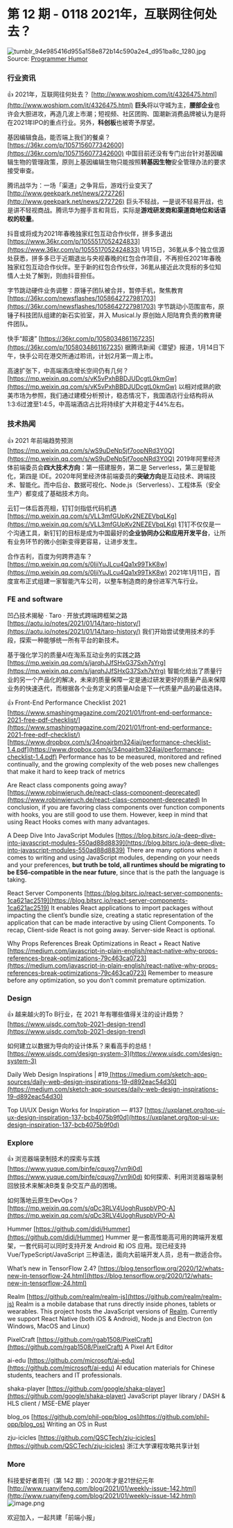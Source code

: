 # 第 12 期 - 0118 2021年，互联网往何处去？
![tumblr_94e985416d955a158e872b14c590a2e4_d951ba8c_1280.jpg](https://cdn.nlark.com/yuque/0/2021/jpeg/85771/1610891435292-f532385e-b5ec-42c0-b0b2-7b713965399f.jpeg#align=left&display=inline&height=440&margin=%5Bobject%20Object%5D&name=tumblr_94e985416d955a158e872b14c590a2e4_d951ba8c_1280.jpg&originHeight=880&originWidth=828&size=63848&status=done&style=none&width=414)
Source: [Programmer Humor](https://programmerhumour.tumblr.com/post/634644965411176448/pure-evil)
### 行业资讯
👍 2021年，互联网往何处去？
[http://www.woshipm.com/it/4326475.html](http://www.woshipm.com/it/4326475.html)
**巨头**将以守城为主，**腰部企业**也许会大胆进攻，再造几波上市潮；短视频、社区团购、国潮新消费品牌被认为是将在2021年IPO的重点行业。另外，**科创板**也被寄予厚望。

基因编辑食品，能否端上我们的餐桌？
[https://36kr.com/p/1057156077342600](https://36kr.com/p/1057156077342600)
中国目前还没有专门出台针对基因编辑生物的管理政策，原则上基因编辑生物只能按照**转基因生物**安全管理办法的要求接受审查。

腾讯战华为：一场「渠道」之争背后，游戏行业变天了
[http://www.geekpark.net/news/272726](http://www.geekpark.net/news/272726)
巨头不轻战，一是说不轻易开战，也是讲不轻视商战。腾讯华为握手言和背后，实际是**游戏研发商和渠道商地位和话语权的较量**。

抖音或将成为2021年春晚独家红包互动合作伙伴，拼多多退出
[https://www.36kr.com/p/1055517052424833](https://www.36kr.com/p/1055517052424833)
1月15日，36氪从多个独立信源处获悉，拼多多已于近期退出与央视春晚的红包合作项目，不再担任2021年春晚独家红包互动合作伙伴。至于新的红包合作伙伴，36氪从接近此次竞标的多位知情人士处了解到，则由抖音担任。

字节跳动硬件业务调整：原锤子团队被合并，暂停手机，聚焦教育
[https://36kr.com/newsflashes/1058642727981703](https://36kr.com/newsflashes/1058642727981703)
字节跳动小范围宣布，原锤子科技团队组建的新石实验室，并入 Musical.ly 原创始人阳陆育负责的教育硬件团队。

快手“超速”
[https://36kr.com/p/1058034861167235](https://36kr.com/p/1058034861167235)
据腾讯新闻《潜望》报道，1月14日下午，快手公司在港交所通过聆讯，计划2月第一周上市。

高速扩张下，中高端酒店增长空间仍有几何？
[https://mp.weixin.qq.com/s/vK5vPxhBBDJUDcgtL0kmGw](https://mp.weixin.qq.com/s/vK5vPxhBBDJUDcgtL0kmGw)
以相对成熟的欧美市场为参照，我们通过建模分析预计，稳态情况下，我国酒店行业结构将从1:3:6过渡至1:4:5，中高端酒店占比将持续扩大并稳定于44%左右。

### 技术热闻
👍 2021 年前端趋势预测
[https://mp.weixin.qq.com/s/wS9uDeNp5jf7oopNRd3Y0Q](https://mp.weixin.qq.com/s/wS9uDeNp5jf7oopNRd3Y0Q)
2019年阿里经济体前端委员会**四大技术方向**：第一搭建服务，第二是 Serverless，第三是智能化，第四是 IDE。2020年阿里经济体前端委员的**突破方向**是互动技术、跨端技术、智能化。而中后台、数据可视化、Node.js（Serverless）、工程体系（安全生产）都变成了基础技术方向。

云钉一体后首亮相，钉钉剑指低代码机遇
[https://mp.weixin.qq.com/s/VLL3mfGUpKv2NEZEVbqLKg](https://mp.weixin.qq.com/s/VLL3mfGUpKv2NEZEVbqLKg)
钉钉不仅仅是一个沟通工具，新钉钉的目标是成为中国最好的**企业协同办公和应用开发平台**，让所有业务环节的微小创新变得更容易，让进步发生。

合作吉利，百度为何跨界造车？
[https://mp.weixin.qq.com/s/0IjiYuJLcu4Qa1x99TkK8w](https://mp.weixin.qq.com/s/0IjiYuJLcu4Qa1x99TkK8w)
2021年1月11日，百度宣布正式组建一家智能汽车公司，以整车制造商的身份进军汽车行业。

### FE and software
凹凸技术揭秘 · Taro · 开放式跨端跨框架之路
[https://aotu.io/notes/2021/01/14/taro-history/](https://aotu.io/notes/2021/01/14/taro-history/)
我们开始尝试使用技术的手段，探索一种能够统一所有平台的新技术。

基于强化学习的质量AI在淘系互动业务的实践之路
[https://mp.weixin.qq.com/s/jarqhJJfSHxG37Sxh7sYrg](https://mp.weixin.qq.com/s/jarqhJJfSHxG37Sxh7sYrg)
智能化给出了质量行业的另一个产品化的解决，未来的质量保障一定是通过研发更好的质量产品来保障业务的快速迭代，而根据各个业务定义的质量AI会是下一代质量产品的最佳选择。

👍 Front-End Performance Checklist 2021
[https://www.smashingmagazine.com/2021/01/front-end-performance-2021-free-pdf-checklist/](https://www.smashingmagazine.com/2021/01/front-end-performance-2021-free-pdf-checklist/)
[https://www.dropbox.com/s/34noajrbm324iai/performance-checklist-1.4.pdf](https://www.dropbox.com/s/34noajrbm324iai/performance-checklist-1.4.pdf)
Performance has to be measured, monitored and refined continually, and the growing complexity of the web poses new challenges that make it hard to keep track of metrics

Are React class components going away?
[https://www.robinwieruch.de/react-class-component-deprecated](https://www.robinwieruch.de/react-class-component-deprecated)
In conclusion, if you are favoring class components over function components with hooks, you are still good to use them. However, keep in mind that using React Hooks comes with many advantages.

A Deep Dive Into JavaScript Modules
[https://blog.bitsrc.io/a-deep-dive-into-javascript-modules-550ad88d8839](https://blog.bitsrc.io/a-deep-dive-into-javascript-modules-550ad88d8839)
There are many options when it comes to writing and using JavaScript modules, depending on your needs and your preferences, **but truth be told, all runtimes should be migrating to be ES6-compatible in the near future**, since that is the path the language is taking.

React Server Components
[https://blog.bitsrc.io/react-server-components-1ca621ac2519](https://blog.bitsrc.io/react-server-components-1ca621ac2519)
It enables React applications to import packages without impacting the client’s bundle size, creating a static representation of the application that can be made interactive by using Client Components. To recap, Client-side React is not going away. Server-side React is optional.

Why Props References Break Optimizations in React + React Native
[https://medium.com/javascript-in-plain-english/react-native-why-props-references-break-optimizations-79c463ca0723](https://medium.com/javascript-in-plain-english/react-native-why-props-references-break-optimizations-79c463ca0723)
Remember to measure before any optimization, so you don’t commit premature optimization.

### Design
👍 越来越火的To B行业，在 2021 年有哪些值得关注的设计趋势？
[https://www.uisdc.com/tob-2021-design-trend](https://www.uisdc.com/tob-2021-design-trend)

如何建立以数据为导向的设计体系？来看高手的总结！
[https://www.uisdc.com/design-system-3](https://www.uisdc.com/design-system-3)

Daily Web Design Inspirations | #19[
](https://robin-slt.medium.com/?source=post_page-----d892eac54d30--------------------------------)
[https://medium.com/sketch-app-sources/daily-web-design-inspirations-19-d892eac54d30](https://medium.com/sketch-app-sources/daily-web-design-inspirations-19-d892eac54d30)

Top UI/UX Design Works for Inspiration — #137
[https://uxplanet.org/top-ui-ux-design-inspiration-137-bcb4075b9f0d](https://uxplanet.org/top-ui-ux-design-inspiration-137-bcb4075b9f0d)

### Explore
👍 浏览器端录制技术的探索与实践
[https://www.yuque.com/binfe/cquxg7/vn9i0d](https://www.yuque.com/binfe/cquxg7/vn9i0d)
如何探索、利用浏览器端录制回放技术来解决B类复杂交互产品的困境。

如何落地云原生DevOps？
[https://mp.weixin.qq.com/s/qDc3RLV4UoghRuspbVPO-A](https://mp.weixin.qq.com/s/qDc3RLV4UoghRuspbVPO-A)

Hummer
[https://github.com/didi/Hummer](https://github.com/didi/Hummer)
Hummer 是一套高性能高可用的跨端开发框架，一套代码可以同时支持开发 Android 和 iOS 应用。现已经支持 Vue/TypeScript/JavaScript 三种语法，面向大前端开发人员，总有一款适合你。

What’s new in TensorFlow 2.4?
[https://blog.tensorflow.org/2020/12/whats-new-in-tensorflow-24.html](https://blog.tensorflow.org/2020/12/whats-new-in-tensorflow-24.html)

Realm
[https://github.com/realm/realm-js](https://github.com/realm/realm-js)
Realm is a mobile database that runs directly inside phones, tablets or wearables. This project hosts the JavaScript versions of [Realm](https://realm.io/). Currently we support React Native (both iOS & Android), Node.js and Electron (on Windows, MacOS and Linux)

PixelCraft
[https://github.com/rgab1508/PixelCraft](https://github.com/rgab1508/PixelCraft)
A Pixel Art Editor

ai-edu
[https://github.com/microsoft/ai-edu](https://github.com/microsoft/ai-edu)
AI education materials for Chinese students, teachers and IT professionals.

shaka-player
[https://github.com/google/shaka-player](https://github.com/google/shaka-player)
JavaScript player library / DASH & HLS client / MSE-EME player

blog_os
[https://github.com/phil-opp/blog_os](https://github.com/phil-opp/blog_os)
Writing an OS in Rust

zju-icicles
[https://github.com/QSCTech/zju-icicles](https://github.com/QSCTech/zju-icicles)
浙江大学课程攻略共享计划

### More

科技爱好者周刊（第 142 期）：2020年才是21世纪元年
[http://www.ruanyifeng.com/blog/2021/01/weekly-issue-142.html](http://www.ruanyifeng.com/blog/2021/01/weekly-issue-142.html)
![image.png](https://cdn.nlark.com/yuque/0/2020/png/85771/1605930034828-7fc81343-651f-4a15-8465-eebe5a23cf61.png#align=left&display=inline&height=31&margin=%5Bobject%20Object%5D&name=image.png&originHeight=90&originWidth=2186&size=14325&status=done&style=none&width=746)



欢迎加入，一起共建「前端小报」
